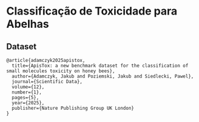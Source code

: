 # Classificação de Toxicidade para Abelhas

## Dataset

```
@article{adamczyk2025apistox,
  title={ApisTox: a new benchmark dataset for the classification of small molecules toxicity on honey bees},
  author={Adamczyk, Jakub and Poziemski, Jakub and Siedlecki, Pawel},
  journal={Scientific Data},
  volume={12},
  number={1},
  pages={5},
  year={2025},
  publisher={Nature Publishing Group UK London}
}
```
